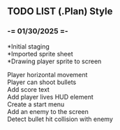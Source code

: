 ## TODO LIST (.Plan) Style 

### -= 01/30/2025 =-

*Initial staging  
*Imported sprite sheet  
*Drawing player sprite to screen  

Player horizontal movement  
Player can shoot bullets  
Add score text  
Add player lives HUD element  
Create a start menu  
Add an enemy to the screen  
Detect bullet hit collision with enemy  
